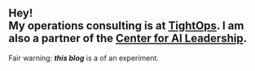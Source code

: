 Hey!<br>
My operations consulting is at [TightOps](https://tightops.com).
I am also a partner of the [Center for AI Leadership](https://centreforaileadership.org/).
---
Fair warning: _**this blog**_ is a of an experiment.
